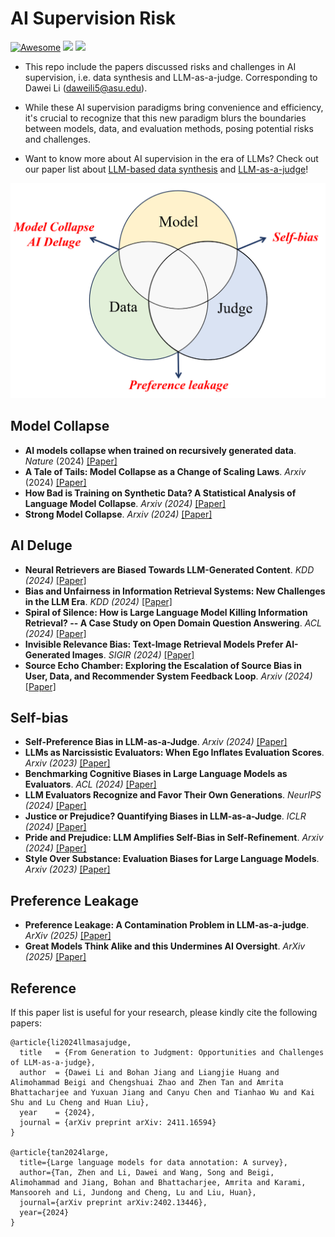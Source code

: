 # AI Supervision Risk

[![Awesome](https://awesome.re/badge.svg)](https://awesome.re) ![](https://img.shields.io/badge/PaperNumber-18-brightgreen) ![](https://img.shields.io/badge/PRs-Welcome-red)

- This repo include the papers discussed risks and challenges in AI supervision, i.e. data synthesis and LLM-as-a-judge. Corresponding to Dawei Li (daweili5@asu.edu).

- While these AI supervision paradigms bring convenience and efficiency, it's crucial to recognize that this new paradigm blurs the boundaries between models, data, and evaluation methods, posing potential risks and challenges.

- Want to know more about AI supervision in the era of LLMs? Check out our paper list about [LLM-based data synthesis](https://github.com/llm-as-a-judge/Awesome-LLM-as-a-judge) and [LLM-as-a-judge](https://github.com/Zhen-Tan-dmml/LLM4Annotation)!

<div style="text-align: center;">
  <img src="overview.png" width="700" >
</div>

## Model Collapse
- **AI models collapse when trained on recursively generated data**. *Nature* (2024) [[Paper]](https://www.nature.com/articles/s41586-024-07566-y)
- **A Tale of Tails: Model Collapse as a Change of Scaling Laws**. *Arxiv* (2024) [[Paper]](https://arxiv.org/abs/2402.07043)
- **How Bad is Training on Synthetic Data? A Statistical Analysis of Language Model Collapse**. *Arxiv (2024)* [[Paper]](https://arxiv.org/abs/2404.05090)
- **Strong Model Collapse**. *Arxiv (2024)* [[Paper]](https://arxiv.org/abs/2410.04840)

## AI Deluge
- **Neural Retrievers are Biased Towards LLM-Generated Content**. *KDD (2024)* [[Paper]](https://dl.acm.org/doi/abs/10.1145/3637528.3671882?casa_token=4Lrwrk5uhakAAAAA:XP2Tje_6XU-rK_CbHHfDZYyQKyqgOWgPzuUIbx4cA0xigm22nJJZ-0Ze3WDiXtq2K5zbKg0ILfnH)
- **Bias and Unfairness in Information Retrieval Systems: New Challenges in the LLM Era**. *KDD (2024)* [[Paper]](https://dl.acm.org/doi/abs/10.1145/3637528.3671458)
- **Spiral of Silence: How is Large Language Model Killing Information Retrieval? -- A Case Study on Open Domain Question Answering**. *ACL (2024)* [[Paper]](https://arxiv.org/abs/2404.10496)
- **Invisible Relevance Bias: Text-Image Retrieval Models Prefer AI-Generated Images**. *SIGIR (2024)* [[Paper]](https://dl.acm.org/doi/abs/10.1145/3626772.3657750)
- **Source Echo Chamber: Exploring the Escalation of Source Bias in User, Data, and Recommender System Feedback Loop**. *Arxiv (2024)* [[Paper]](https://arxiv.org/abs/2405.17998)


## Self-bias
- **Self-Preference Bias in LLM-as-a-Judge**. *Arxiv (2024)* [[Paper]](https://arxiv.org/abs/2410.21819)
- **LLMs as Narcissistic Evaluators: When Ego Inflates Evaluation Scores**. *Arxiv (2023)* [[Paper]](https://arxiv.org/abs/2311.09766)
- **Benchmarking Cognitive Biases in Large Language Models as Evaluators**. *ACL (2024)* [[Paper]](https://arxiv.org/abs/2309.17012)
- **LLM Evaluators Recognize and Favor Their Own Generations**. *NeurIPS (2024)* [[Paper]](https://proceedings.neurips.cc/paper_files/paper/2024/hash/7f1f0218e45f5414c79c0679633e47bc-Abstract-Conference.html)
- **Justice or Prejudice? Quantifying Biases in LLM-as-a-Judge**. *ICLR (2024)* [[Paper]](https://arxiv.org/abs/2410.02736)
- **Pride and Prejudice: LLM Amplifies Self-Bias in Self-Refinement**. *Arxiv (2024)* [[Paper]](https://arxiv.org/abs/2402.11436)
- **Style Over Substance: Evaluation Biases for Large Language Models**. *Arxiv (2023)* [[Paper]](https://arxiv.org/abs/2307.03025)

## Preference Leakage
- **Preference Leakage: A Contamination Problem in LLM-as-a-judge**. *ArXiv (2025)* [[Paper]](https://arxiv.org/abs/2502.01534)
- **Great Models Think Alike and this Undermines AI Oversight**. *ArXiv (2025)* [[Paper]](https://arxiv.org/abs/2502.04313)

## Reference
If this paper list is useful for your research, please kindly cite the following papers:
```
@article{li2024llmasajudge,
  title   = {From Generation to Judgment: Opportunities and Challenges of LLM-as-a-judge},
  author  = {Dawei Li and Bohan Jiang and Liangjie Huang and Alimohammad Beigi and Chengshuai Zhao and Zhen Tan and Amrita Bhattacharjee and Yuxuan Jiang and Canyu Chen and Tianhao Wu and Kai Shu and Lu Cheng and Huan Liu},
  year    = {2024},
  journal = {arXiv preprint arXiv: 2411.16594}
}

@article{tan2024large,
  title={Large language models for data annotation: A survey},
  author={Tan, Zhen and Li, Dawei and Wang, Song and Beigi, Alimohammad and Jiang, Bohan and Bhattacharjee, Amrita and Karami, Mansooreh and Li, Jundong and Cheng, Lu and Liu, Huan},
  journal={arXiv preprint arXiv:2402.13446},
  year={2024}
}
```